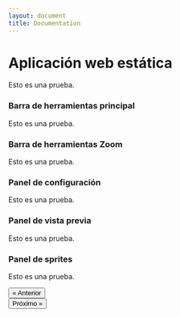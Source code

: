 ```yaml
---
layout: document
title: Documentation
---
```


# Aplicación web estática

Esto es una prueba.

### Barra de herramientas principal

Esto es una prueba.

### Barra de herramientas Zoom

Esto es una prueba.

### Panel de configuración

Esto es una prueba.

### Panel de vista previa

Esto es una prueba.

### Panel de sprites

Esto es una prueba.

<div class="row docs-nav">
<div class="col-2"></div>
<div class="col-4"><button type="button" onclick='javascript:goto(this, "01-getting-started.html");' class="btn btn-primary">&laquo; Anterior</button></div>
<div class="col-4"><button type="button" onclick='javascript:goto(this, "03-project-settings.html");' class="btn btn-primary">Próximo &raquo;</button></div>
<div class="col-2"></div>
</div>
